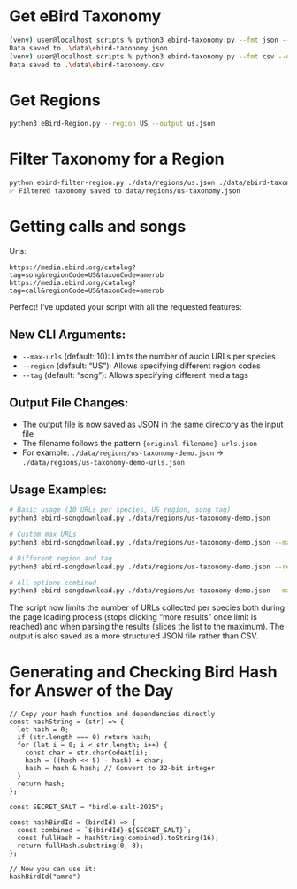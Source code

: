 # Get eBird Taxonomy

```bash
(venv) user@localhost scripts % python3 ebird-taxonomy.py --fmt json --output '.\data\ebird-taxonomy.json'
Data saved to .\data\ebird-taxonomy.json
(venv) user@localhost scripts % python3 ebird-taxonomy.py --fmt csv --output '.\data\ebird-taxonomy.csv'
Data saved to .\data\ebird-taxonomy.csv
```

# Get Regions

```bash
python3 eBird-Region.py --region US --output us.json
```

# Filter Taxonomy for a Region

```bash
python ebird-filter-region.py ./data/regions/us.json ./data/ebird-taxonomy.json --exclude-hybrids
✅ Filtered taxonomy saved to data/regions/us-taxonomy.json
```

# Getting calls and songs

Urls:
```
https://media.ebird.org/catalog?tag=song&regionCode=US&taxonCode=amerob
https://media.ebird.org/catalog?tag=call&regionCode=US&taxonCode=amerob
```


Perfect! I’ve updated your script with all the requested features:

## New CLI Arguments:

- `--max-urls` (default: 10): Limits the number of audio URLs per species
- `--region` (default: “US”): Allows specifying different region codes
- `--tag` (default: “song”): Allows specifying different media tags

## Output File Changes:

- The output file is now saved as JSON in the same directory as the input file
- The filename follows the pattern `{original-filename}-urls.json`
- For example: `./data/regions/us-taxonomy-demo.json` → `./data/regions/us-taxonomy-demo-urls.json`

## Usage Examples:

```bash
# Basic usage (10 URLs per species, US region, song tag)
python3 ebird-songdownload.py ./data/regions/us-taxonomy-demo.json

# Custom max URLs
python3 ebird-songdownload.py ./data/regions/us-taxonomy-demo.json --max-urls 5

# Different region and tag
python3 ebird-songdownload.py ./data/regions/us-taxonomy-demo.json --region CA --tag call

# All options combined
python3 ebird-songdownload.py ./data/regions/us-taxonomy-demo.json --max-urls 20 --region MX --tag song
```

The script now limits the number of URLs collected per species both during the page loading process (stops clicking “more results” once limit is reached) and when parsing the results (slices the list to the maximum). The output is also saved as a more structured JSON file rather than CSV.​​​​​​​​​​​​​​​​
# Generating and Checking Bird Hash for Answer of the Day

```
// Copy your hash function and dependencies directly
const hashString = (str) => {
  let hash = 0;
  if (str.length === 0) return hash;
  for (let i = 0; i < str.length; i++) {
    const char = str.charCodeAt(i);
    hash = ((hash << 5) - hash) + char;
    hash = hash & hash; // Convert to 32-bit integer
  }
  return hash;
};

const SECRET_SALT = "birdle-salt-2025";

const hashBirdId = (birdId) => {
  const combined = `${birdId}-${SECRET_SALT}`;
  const fullHash = hashString(combined).toString(16);
  return fullHash.substring(0, 8);
};

// Now you can use it:
hashBirdId("amro")
```